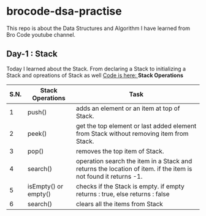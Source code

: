 # brocode-dsa-practise
This repo is about the Data Structures and Algorithm I have learned from Bro Code youtube channel.

## Day-1 : Stack
Today I learned about the Stack. From declaring a Stack to initializing a Stack and opreations of Stack as well
[Code is here: ](https://github.com/1-Sandeep/DSAwithJava-BroCode/blob/master/src/Day1_Brocode_Stack/Brocode_Stack.java)
**Stack Operations**

|S.N.|Stack Operations|Task|
|----|----------------|----|
|1|push()|adds an element or an item at top of Stack.|
|2|peek()|get the top element or last added element from Stack without removing item from Stack.|
|3|pop()|removes the top item of Stack.|
|4|search()|operation search the item in a Stack and returns the location of item. if the item is not found it returns -1.|
|5|isEmpty() or empty()|checks if the Stack is empty. if empty returns : true, else returns : false|
|6|search()|clears all the items from Stack|
